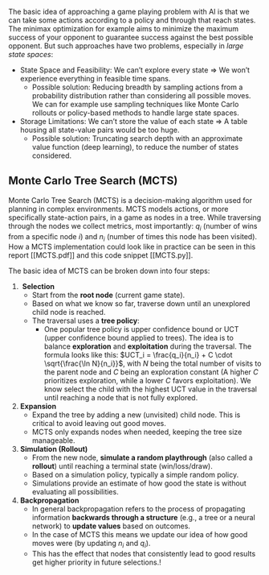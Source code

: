 The basic idea of approaching a game playing problem with AI is that we can take some actions according to a policy and through that reach states. The minimax optimization for example aims to minimize the maximum success of your opponent to guarantee success against the best possible opponent. But such approaches have two problems, especially in *large state spaces*:
- State Space and Feasibility: We can’t explore every state => We won’t experience everything in feasible time spans. 
	- Possible solution: Reducing breadth by sampling actions from a probability distribution rather than considering all possible moves. We can for example use sampling techniques like Monte Carlo rollouts or policy-based methods to handle large state spaces.
- Storage Limitations: We can’t store the value of each state  => A table housing all state-value pairs would be too huge. 
	- Possible solution: Truncating search depth with an approximate value function (deep learning), to reduce the number of states considered.
## Monte Carlo Tree Search (MCTS)
Monte Carlo Tree Search (MCTS) is a decision-making algorithm used for planning in complex environments. MCTS models actions, or more specifically state-action pairs, in a game as nodes in a tree. While traversing through the nodes we collect metrics, most importantly: $q_i$ (number of wins from a specific node $i$) and $n_i$ (number of times this node has been visited). How a MCTS implementation could look like in practice can be seen in this report [[MCTS.pdf]] and this code snippet [[MCTS.py]]. 

The basic idea of MCTS can be broken down into four steps: 
1.  **Selection**
	- Start from the **root node** (current game state).
	- Based on what we know so far, traverse down until an unexplored child node is reached. 
	- The traversal uses a **tree policy**:
		- One popular tree policy is upper confidence bound or UCT (upper confidence bound applied to trees). The idea is to balance **exploration** and **exploitation** during the traversal. The formula looks like this: $UCT_i = \frac{q_i}{n_i} + C \cdot \sqrt{\frac{\ln N}{n_i}}$, with $N$ being the total number of visits to the parent node and $C$ being an exploration constant (A higher $C$ prioritizes exploration, while a lower $C$ favors exploitation). We know select the child with the highest UCT value in the traversal until reaching a node that is not fully explored.
2. **Expansion**
	- Expand the tree by adding a new (unvisited) child node. This is critical to avoid leaving out good moves.
	- MCTS only expands nodes when needed, keeping the tree size manageable.
3. **Simulation (Rollout)** 
	- From the new node, **simulate a random playthrough** (also called a **rollout**) until reaching a terminal state (win/loss/draw).
	- Based on a simulation policy, typically a simple random policy. 
	- Simulations provide an estimate of how good the state is without evaluating all possibilities.
4. **Backpropagation**
	- In general backpropagation refers to the process of propagating information **backwards through a structure** (e.g., a tree or a neural network) to **update values** based on outcomes.
	- In the case of MCTS this means we update our idea of how good moves were (by updating $n_i$ and $q_i$).
	- This has the effect that nodes that consistently lead to good results get higher priority in future selections.!
